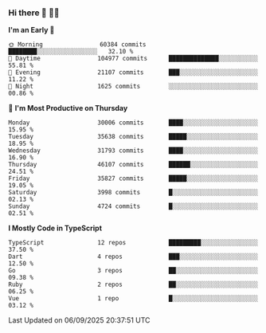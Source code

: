 ### Hi there 👋 🧑‍💻



<!--START_SECTION:waka-->
**I'm an Early 🐤** 

```text
🌞 Morning                60384 commits       ████████░░░░░░░░░░░░░░░░░   32.10 % 
🌆 Daytime                104977 commits      ██████████████░░░░░░░░░░░   55.81 % 
🌃 Evening                21107 commits       ███░░░░░░░░░░░░░░░░░░░░░░   11.22 % 
🌙 Night                  1625 commits        ░░░░░░░░░░░░░░░░░░░░░░░░░   00.86 % 
```
📅 **I'm Most Productive on Thursday** 

```text
Monday                   30006 commits       ████░░░░░░░░░░░░░░░░░░░░░   15.95 % 
Tuesday                  35638 commits       █████░░░░░░░░░░░░░░░░░░░░   18.95 % 
Wednesday                31793 commits       ████░░░░░░░░░░░░░░░░░░░░░   16.90 % 
Thursday                 46107 commits       ██████░░░░░░░░░░░░░░░░░░░   24.51 % 
Friday                   35827 commits       █████░░░░░░░░░░░░░░░░░░░░   19.05 % 
Saturday                 3998 commits        █░░░░░░░░░░░░░░░░░░░░░░░░   02.13 % 
Sunday                   4724 commits        █░░░░░░░░░░░░░░░░░░░░░░░░   02.51 % 
```


**I Mostly Code in TypeScript** 

```text
TypeScript               12 repos            █████████░░░░░░░░░░░░░░░░   37.50 % 
Dart                     4 repos             ███░░░░░░░░░░░░░░░░░░░░░░   12.50 % 
Go                       3 repos             ██░░░░░░░░░░░░░░░░░░░░░░░   09.38 % 
Ruby                     2 repos             ██░░░░░░░░░░░░░░░░░░░░░░░   06.25 % 
Vue                      1 repo              █░░░░░░░░░░░░░░░░░░░░░░░░   03.12 % 
```




 Last Updated on 06/09/2025 20:37:51 UTC
<!--END_SECTION:waka-->


